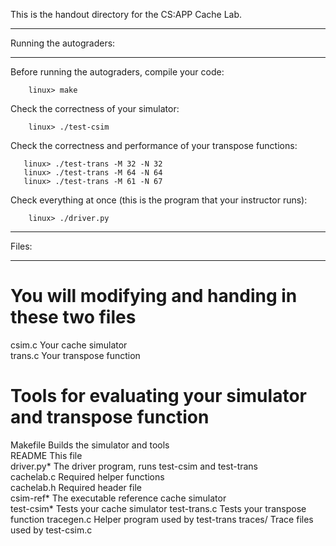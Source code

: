This is the handout directory for the CS:APP Cache Lab. 

************************
Running the autograders:
************************

Before running the autograders, compile your code:
```
    linux> make
```

Check the correctness of your simulator:
```
    linux> ./test-csim
```
Check the correctness and performance of your transpose functions:
 ```
    linux> ./test-trans -M 32 -N 32
    linux> ./test-trans -M 64 -N 64
    linux> ./test-trans -M 61 -N 67
```

Check everything at once (this is the program that your instructor runs):
```
    linux> ./driver.py    
```
******
Files:
******

# You will modifying and handing in these two files
csim.c       Your cache simulator</br>
trans.c      Your transpose function</br>

# Tools for evaluating your simulator and transpose function
Makefile     Builds the simulator and tools</br>
README       This file</br>
driver.py*   The driver program, runs test-csim and test-trans</br>
cachelab.c   Required helper functions</br>
cachelab.h   Required header file</br>
csim-ref*    The executable reference cache simulator</br>
test-csim*   Tests your cache simulator
test-trans.c Tests your transpose function
tracegen.c   Helper program used by test-trans
traces/      Trace files used by test-csim.c
